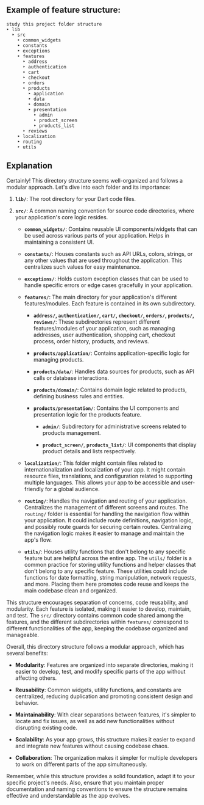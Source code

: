 ## Example of feature structure:

```
study this project folder structure
‣ lib
  ‣ src
    ‣ common_widgets
    ‣ constants
    ‣ exceptions
    ‣ features
      ‣ address
      ‣ authentication
      ‣ cart
      ‣ checkout
      ‣ orders
      ‣ products
        ‣ application
        ‣ data
        ‣ domain
        ‣ presentation
          ‣ admin
          ‣ product_screen
          ‣ products_list
      ‣ reviews
    ‣ localization
    ‣ routing
    ‣ utils
```

## Explanation

Certainly! This directory structure seems well-organized and follows a modular approach. Let's dive into each folder and its importance:

1. **`lib/`**: The root directory for your Dart code files.

2. **`src/`**: A common naming convention for source code directories, where your application's core logic resides.

   - **`common_widgets/`**: Contains reusable UI components/widgets that can be used across various parts of your application. Helps in maintaining a consistent UI.

   - **`constants/`**: Houses constants such as API URLs, colors, strings, or any other values that are used throughout the application. This centralizes such values for easy maintenance.

   - **`exceptions/`**: Holds custom exception classes that can be used to handle specific errors or edge cases gracefully in your application.

   - **`features/`**: The main directory for your application's different features/modules. Each feature is contained in its own subdirectory.

     - **`address/`, `authentication/`, `cart/`, `checkout/`, `orders/`, `products/`, `reviews/`**: These subdirectories represent different features/modules of your application, such as managing addresses, user authentication, shopping cart, checkout process, order history, products, and reviews.

     - **`products/application/`**: Contains application-specific logic for managing products.

     - **`products/data/`**: Handles data sources for products, such as API calls or database interactions.

     - **`products/domain/`**: Contains domain logic related to products, defining business rules and entities.

     - **`products/presentation/`**: Contains the UI components and presentation logic for the products feature.

       - **`admin/`**: Subdirectory for administrative screens related to products management.

       - **`product_screen/`**, **`products_list/`**: UI components that display product details and lists respectively.

   - **`localization/`**: This folder might contain files related to internationalization and localization of your app. It might contain resource files, translations, and configuration related to supporting multiple languages. This allows your app to be accessible and user-friendly for a global audience.

   - **`routing/`**: Handles the navigation and routing of your application. Centralizes the management of different screens and routes. The `routing/` folder is essential for handling the navigation flow within your application. It could include route definitions, navigation logic, and possibly route guards for securing certain routes. Centralizing the navigation logic makes it easier to manage and maintain the app's flow.

   - **`utils/`**: Houses utility functions that don't belong to any specific feature but are helpful across the entire app. The `utils/` folder is a common practice for storing utility functions and helper classes that don't belong to any specific feature. These utilities could include functions for date formatting, string manipulation, network requests, and more. Placing them here promotes code reuse and keeps the main codebase clean and organized.

This structure encourages separation of concerns, code reusability, and modularity. Each feature is isolated, making it easier to develop, maintain, and test. The `src/` directory contains common code shared among the features, and the different subdirectories within `features/` correspond to different functionalities of the app, keeping the codebase organized and manageable.

Overall, this directory structure follows a modular approach, which has several benefits:

- **Modularity**: Features are organized into separate directories, making it easier to develop, test, and modify specific parts of the app without affecting others.

- **Reusability**: Common widgets, utility functions, and constants are centralized, reducing duplication and promoting consistent design and behavior.

- **Maintainability**: With clear separations between features, it's simpler to locate and fix issues, as well as add new functionalities without disrupting existing code.

- **Scalability**: As your app grows, this structure makes it easier to expand and integrate new features without causing codebase chaos.

- **Collaboration**: The organization makes it simpler for multiple developers to work on different parts of the app simultaneously.

Remember, while this structure provides a solid foundation, adapt it to your specific project's needs. Also, ensure that you maintain proper documentation and naming conventions to ensure the structure remains effective and understandable as the app evolves.

